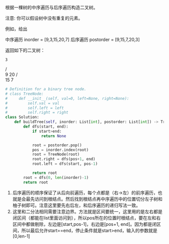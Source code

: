 根据一棵树的中序遍历与后序遍历构造二叉树。

注意:
你可以假设树中没有重复的元素。

例如，给出

中序遍历 inorder = [9,3,15,20,7]
后序遍历 postorder = [9,15,7,20,3]

返回如下的二叉树：

    3
   / \
  9  20
    /  \
   15   7



```python
# Definition for a binary tree node.
# class TreeNode:
#     def __init__(self, val=0, left=None, right=None):
#         self.val = val
#         self.left = left
#         self.right = right
class Solution:
    def buildTree(self, inorder: List[int], postorder: List[int]) -> TreeNode:
        def dfs(start, end):
            if start>end:
                return None 

            root = postorder.pop()
            pos = inorder.index(root)
            root = TreeNode(root)
            root.right = dfs(pos+1, end)
            root.left = dfs(start, pos-1)

            return root 
        root = dfs(0, len(inorder)-1)
        return root 
```



1. 后序遍历的顺序保证了从后向前遍历，每个点都是（右->左）的前序遍历，也就是会最先访问到根结点。然后找到根结点再中序遍历中的位置切分左子树和柚子树即可。注意这里要先右后左，和后序遍历的递归写法一致。
2. 这里和二分法相同需要注意边界。方法就是区间要统一，这里用的是左右都是闭区间（都能在list里面访问到），所以pos所在的位置时根结点，要在左和右区间中都做剔除，左边是[start,pos-1]，右边是[pos+1, end]。因为都是闭区间，所以最后允许start==end，停止条件就是start>end，输入的参数就是[0,len-1]